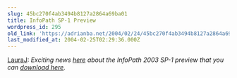 ```yaml
---
slug: 45bc270f4ab3494b8127a2864a69ba01
title: InfoPath SP-1 Preview
wordpress_id: 295
old_link: 'https://adrianba.net/2004/02/24/45bc270f4ab3494b8127a2864a69ba01/'
last_modified_at: 2004-02-25T02:29:36.000Z
---
```


[
LauraJ](http://blogs.msdn.com/lauraj/archive/2004/02/23/78417.aspx): _Exciting news
[
here](http://www.microsoft.com/presspass/press/2004/feb04/02-23EnhancedInfoPathPR.asp) about the InfoPath 2003 SP-1 preview that you can
[
download here](http://www.microsoft.com/downloads/details.aspx?FamilyId=D5ADC839-73F4-4299-ABA0-E88C90B25144&displaylang=en)._
